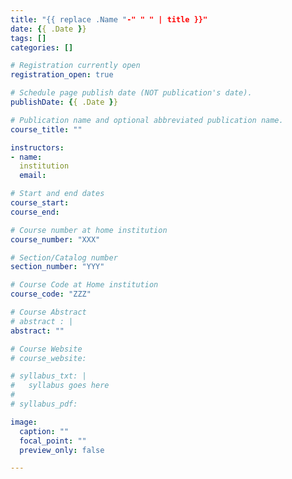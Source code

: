 ```yaml
---
title: "{{ replace .Name "-" " " | title }}"
date: {{ .Date }}
tags: []
categories: []

# Registration currently open
registration_open: true

# Schedule page publish date (NOT publication's date).
publishDate: {{ .Date }}

# Publication name and optional abbreviated publication name.
course_title: ""

instructors:
- name:
  institution
  email:

# Start and end dates
course_start:
course_end:

# Course number at home institution
course_number: "XXX"

# Section/Catalog number
section_number: "YYY"

# Course Code at Home institution
course_code: "ZZZ"

# Course Abstract
# abstract : |
abstract: ""

# Course Website
# course_website: 

# syllabus_txt: |
#   syllabus goes here
#
# syllabus_pdf:

image:
  caption: ""
  focal_point: ""
  preview_only: false

---
```

